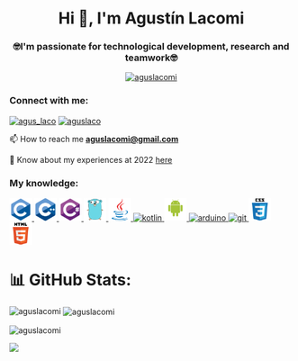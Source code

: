 <h1 align="center">Hi 👋, I'm Agustín Lacomi</h1>
<h3 align="center">🤓I'm passionate for technological development, research and teamwork🤓</h3>

<p align="center"> <a href="https://github.com/ryo-ma/github-profile-trophy"><img src="https://github-profile-trophy.vercel.app/?username=aguslacomi" alt="aguslacomi" /></a> </p>

<h3 align="left">Connect with me:</h3>
<p align="left">
<a href="https://instagram.com/agus_laco" target="blank"><img align="center" src="https://raw.githubusercontent.com/rahuldkjain/github-profile-readme-generator/master/src/images/icons/Social/instagram.svg" alt="agus_laco" height="30" width="40" /></a>
<a href="https://www.leetcode.com/aguslaco" target="blank"><img align="center" src="https://raw.githubusercontent.com/rahuldkjain/github-profile-readme-generator/master/src/images/icons/Social/leet-code.svg" alt="aguslaco" height="30" width="40" /></a>
</p>

📫 How to reach me **aguslacomi@gmail.com**

📄 Know about my experiences at 2022 [here](https://docs.google.com/document/d/1rm0ILXhSOJsz1Gnp0L7Gre1gj5UGz-dGjt8bGcK9RB8/edit?usp=sharing)

<h3 align="left">My knowledge:</h3>
<p align="left">
  
  <a href="https://www.cprogramming.com/" target="_blank" rel="noreferrer"> <img src="https://raw.githubusercontent.com/devicons/devicon/master/icons/c/c-original.svg" alt="c" width="40" height="40"/> </a>
  <a href="https://www.w3schools.com/cpp/" target="_blank" rel="noreferrer"> <img src="https://raw.githubusercontent.com/devicons/devicon/master/icons/cplusplus/cplusplus-original.svg" alt="cplusplus" width="40" height="40"/> </a>
  <a href="https://www.w3schools.com/cs/" target="_blank" rel="noreferrer"> <img src="https://raw.githubusercontent.com/devicons/devicon/master/icons/csharp/csharp-original.svg" alt="csharp" width="40" height="40"/> </a>
  <a href="https://golang.org" target="_blank" rel="noreferrer"> <img src="https://raw.githubusercontent.com/devicons/devicon/master/icons/go/go-original.svg" alt="go" width="40" height="40"/> </a>
  <a href="https://www.java.com" target="_blank" rel="noreferrer"> <img src="https://raw.githubusercontent.com/devicons/devicon/master/icons/java/java-original.svg" alt="java" width="40" height="40"/> </a>
  <a href="https://kotlinlang.org" target="_blank" rel="noreferrer"> <img src="https://www.vectorlogo.zone/logos/kotlinlang/kotlinlang-icon.svg" alt="kotlin" width="40" height="40"/> </a>
  <a href="https://developer.android.com" target="_blank" rel="noreferrer"> <img src="https://raw.githubusercontent.com/devicons/devicon/master/icons/android/android-original-wordmark.svg" alt="android" width="40" height="40"/> </a>
  <a href="https://www.arduino.cc/" target="_blank" rel="noreferrer"> <img src="https://cdn.worldvectorlogo.com/logos/arduino-1.svg" alt="arduino" width="40" height="40"/> </a>
  <a href="https://git-scm.com/" target="_blank" rel="noreferrer"> <img src="https://www.vectorlogo.zone/logos/git-scm/git-scm-icon.svg" alt="git" width="40" height="40"/> </a>
  <a href="https://www.w3schools.com/css/" target="_blank" rel="noreferrer"> <img src="https://raw.githubusercontent.com/devicons/devicon/master/icons/css3/css3-original-wordmark.svg" alt="css3" width="40" height="40"/> </a>
  <a href="https://www.w3.org/html/" target="_blank" rel="noreferrer"> <img src="https://raw.githubusercontent.com/devicons/devicon/master/icons/html5/html5-original-wordmark.svg" alt="html5" width="40" height="40"/> </a>  
</p>

# 📊 GitHub Stats:

<p><img align="left" src="https://github-readme-stats.vercel.app/api/top-langs/?username=AgusLacomi&theme=dracula&hide_border=false&include_all_commits=false&count_private=false&layout=compact" alt="aguslacomi" /></p>

<p>&nbsp;<img align="center" src="https://github-readme-stats.vercel.app/api?username=AgusLacomi&theme=dracula&hide_border=false&include_all_commits=false&count_private=false" alt="aguslacomi" /></p>

<p><img align="center" src="https://github-readme-streak-stats.herokuapp.com/?user=AgusLacomi&theme=dracula&hide_border=false" alt="aguslacomi" /></p>

[![](https://visitcount.itsvg.in/api?id=AgusLacomi&label=Profile%20Views&color=10&icon=5&pretty=true)](https://visitcount.itsvg.in)
